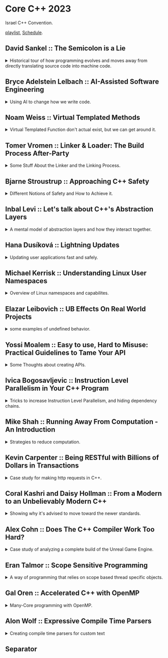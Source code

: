 <!--
// cSpell:ignore objdump Browsable Guttag nsenter setcap getpcaps fsanitize Nlohmann httplib Dennard alon Metaparse Lexy ctre idents
-->

<link rel="stylesheet" type="text/css" href="../../markdown-style.css">

# Core C++ 2023

<!-- <details> -->
<summary>
Israel C++ Convention.
</summary>

[playlist](https://www.youtube.com/playlist?list=PLn4wYlDYx4bs0p9S6aFvKaASoCLFVwt_E), [Schedule](https://corecpp.org/schedule/).

## David Sankel :: The Semicolon is a Lie

<details>

<summary>
Historical tour of how programming evolves and moves away from directly translating source code into machine code.
</summary>

[The Semicolon is a Lie](https://youtu.be/ICf_6L1kJcE)

programming history, David's history and how they intersect.

> 1. Computers are fast
> 2. Programming is an illusion

TI 99/4A computer:\
Texas instruments old "computers" came with manuals of the code to type into it and then you could run the "games".

| Metric           | TI 99/4a  | 386 sx      | Pentium       | Z600                                     |
| ---------------- | --------- | ----------- | ------------- | ---------------------------------------- |
| Ram              | 16 Kb     | 4 Mb        | 16 Mb         | 24 Gb                                    |
| Registers        | 16 bit    | 32 bit      | 32 bit        | 64 bit                                   |
| CPU              | 3 Mhz     | -           | 133Mgz        | 2.64Ghz                                  |
| Memory           | -         | 40Mb        | 500Mb         | 1Tb                                      |
| Speed Over human | 3,829,787 | 101,333,333 | 2,537,000,000 | 72,090,000,000 (without multi-threading) |

> **semicolon** - A mark (`;`) of punctuation, indicating a greater degree of separation than the comma.

**1947** - Assembly language, by _Kathleen Booth_ and her husband _Andrew Booth_, created for the A.R.C machine, in preparation that the same instructions could carry over to more modern machines as they become available. **1951** - abstraction from a machine that creates instructions to a language that creates a the instructions. later we got _Grace Hopper_ and the A-0 system (arithmetic Language version 0), which laid the foundation for the first compiler. next we meet _John Backus_ and **Fortran**, which introduced the optimizing compiler, and since then we no longer directly translate source code into machine code, we have something that changes it. _Frances E.Allen_ introduces graph theory in the sixties.\
_Dennis Richie_ and _Ken Thompson_ creating the C language to work on the Unix operating system, later on _Bjarne Stroustrup_ which borrowed from **Simula** and BCPL and created **C++**.

When Pentium 4 were released, the "NetBurst" architecture, instructions execute at the same time, using something called "shadow registers". so it's not only that the compiler modifies the source code into something else, the CPU also modifies the assembly code.

</details>

## Bryce Adelstein Lelbach :: AI-Assisted Software Engineering

<details>
<summary>
Using AI to change how we write code.
</summary>

[AI-Assisted Software Engineering](https://youtu.be/9P0PN29VrfY), [C-Why github](https://github.com/plasma-umass/cwhy).

Large Language Model (LLM), using text context (widnow of text), which can be dropped after a while. so we need to know how to interact with the model.

Neural networks are the building blocks of AI, not the end-all type. we are moving towards more advanced model, such as neural network agents, information retrieval and execution environments.

### What Can We Do With AI

Creation and Analysis. Creation is the process of answering open-questions, creating new code, there is no "right" answer. Analysis is the next stage, reviewing code, fixing errors, re-factoring. these are questions that have an answer, this is a task that is easier for AI to do.

one example is the **C-why** tool which explains why code compilation fails. it takes a diagnostics output and tries to understand it.

> - Classification - what tools are involved?
> - Source Identification - what files or resources do we need to access?

the cycle is:

1. Analyze what we have.
2. Determine what else we need.
3. Collect what we need.

these are series of tasks, so it's suitable for AI tools. data extraction can be text only, but it's better to have code entities (such as function + comments).

We would want the tool to be integrated with the automation CI-CD pipeline, and to run when it fails. it will analyze the diagnostic check, gather the data, and create a suggestion for a fix and re-run tests on the patch.

</details>

## Noam Weiss :: Virtual Templated Methods

<details>
<summary>
Virtual Templated Function don't actual exist, but we can get around it.
</summary>

[Virtual Templated Methods](https://youtu.be/Z-WzYbTm8k0)

> the use case:
>
> - I want to decouple my debugging/logging by using dependency injection.
> - but I also want to support types that I don't know in advance.
> - Templated virtual functions would have been great.

our other options would be:

1. using inheritance instead of templates.
2. Break into two functions:
   1. use template to reduce to a common type.
   2. use virtual function on the common type.
3. Combine both approaches:
   1. use template to create the derived class.
   2. use the virtual function with the base class.
4. Reflection (if we implement it ourselves).

</details>

## Tomer Vromen :: Linker & Loader: The Build Process After-Party

<details>
<summary>
Some Stuff About the Linker and the Linking Process.
</summary>

[Linker & Loader: The Build Process After-Party](https://youtu.be/xc23weUlZ0A)

Linkage errors aren't the same as compiling errors, the compiler turns the source code into a machine code (object file), the linker takes all the object files and system libraries and creates the executable.

The Linker's Responsibilities are:

- Layout Code
- Layout Data
- Resolve Symbols

The gcc `-c` flag makes it so only the first step of compilation is performed, and it outputs an object file, we can then call `objdump -d` and look at the code disassembly (`objdump -t` will show the symbols).\
This includes the mangled names and the machine code instructions (we can pass it through `| c++fill` to get de-mangled names for better readability).\
the assembly code has function calls in assembly, the instruction is call, and the op-code is zero. this is because the compiler doesn't know where the actual code is, and it needs the linker to fill it in. we could also add the `--reloc` flag to the object dump and see how the code expects the re-locations should work.\
we can run the disassembler on the executable file and see how it looks after linking. now the addresses are filled out with actual locations.\
if we want to link with a library (static archive) we pass the library with `-L` path argument, we can use the `-###` flag to tell gcc to print what it actually will run, and it will show the entire command it would use, including linking the standard libraries. the linking order is sometimes important.

C++ bring some complexity to the table, function overloading and templates create name mangling. there are also C function that we need to define as <cpp>extern</cpp>, and there are inline class method defintions, which relate to ODR. there is a special memory location for <cpp>thread_local</cpp> data. we can even use unicode identifiers (🦆).

> Common errors:
>
> - "undefined reference"
>   - missing library object file in linkage command
>   - missing <cpp>extern "C"</cpp>
>   - wrong linkage order (it's the opposite of how `# include` works)
>   - "abi::cxx11" or "\_\_cxx11" - libstdc++ dual ABI mismatch
>   - missing destructor, in virtual classes, must be defined, even if <cpp>~Class() =0;</cpp>
> - "multiple definitons" - probably a function defined in the header
> - "linker out of memory" - are you creating to many types?

### LTO - Link Time Optimization

all modern compilers support LTO, it requires a special flag in both compilation and linkage (so the object file keeps some information), and it's not always worth doing it.

### Share Libraries

instead of packaging the same common libraries, we can have one shared version of it in the memory and use it for all programs, but it can lead to "DLL hell". we can also have dynamic linking loader, or use <cpp>dlopen</cpp>. there is also the issue of **Wrapping/Hijacking**, we can tell the linker to call a wrapper object instead of calling the function directly,and then we can use the wrapper to redirect the calls.

> Caveats:
>
> - Hijacking inside a library doesn't always work
> - Hijacking non-function symbols is not officially supported
> - Hijacking class methods is complicated

we do this by passing two flags `--Wl` which instructs gcc to pass a command to the linker, and `--wrap=<mangled name>` which replaces the symbol with a symbol that is defined with the same name. (the demo didn't work so great).

</details>

## Bjarne Stroustrup :: Approaching C++ Safety

<details>
<summary>
Different Notions of Safety and How to Achieve it.
</summary>

[Approaching C++ Safety](https://youtu.be/eo-4ZSLn3jc)

### The Challenge of Safety

The NSA guide says that software should be written in memory safe languages, and it doesn't mention C++ as a memory safe language.

the C++ language is "strongly typed, weakly checked language", which is nice and well, but it doesn't scale up. but we don't want to limit what kind of applications can be written, and without adding run-time overhead.

> Type and Resource Safety
>
> - Every object is accessed according to the type with which is was defined (type safety).
> - Every object is properly constructed and destroyed (resource safety).
> - Every pointer either points to a valid object or is the <cpp>nullptr</cpp> (memory safety).
> - Every reference through a pointer is not through teh <cpp>nullptr</cpp> (often a run-time check).
> - Every access through t a subscripted pointer is in-range (often a run-time check).

The solution must serve a wide variety of user/areas, it can't break existing code, it can't defer to another language, and it can't rely on all the developers "magically" improving. the challenge is to have a type-safe c++ language and to convince developers to use C++ in a safe way.

### C++ Evolution

C++ stared with two goals - efficient use of hardware (like C), and managing complexity (based on Simula). it also meant enforcing argument type checking. a different jey idea is to "represent concepts in code". <cpp>RAII</cpp> - resource acquisition is initialization, not only memory resources, also file handles, locks, sockets, shaders.\
In the early 80's, Object oriented programming was emerging, encapsulation, abstraction, overloading. then we have templates, containers, algorithms, smart pointers and exceptions.

### C++ Core Guidelines

> - no implicit violations of he static type system.
> - provide as good support for user-defined types as for built-in types
> - say what you mean - emphasizes declarative styles and abstractions.
> - syntax matters (often in perverse ways) - in general, verbosity is to be avoided.
> - leave no room for a lower-level language (except assembler).
> - preprocessor usage should be eliminated.
> -
> - make simple tasks simple.
> - make error handling regular.

(module <cpp>std</cpp> is better than `#include`).

the core guidelines are designed to be an answer to the question "what is good modern C++?". a useful answer that many people can use, and not just language experts. this is something that can be sometimes achieved with static analyzers.

but people don't like coding rules, and those coding rules usually don't provide good advice. it should be:

> - Good
>   - Comprehensive
>   - Browsable
>   - Supported by tools
>   - Suitable for gradual adoption
> - Modern
>   - "Compatibility and legacy code be dammed! (initially)"
> - Prescriptive
>   - Not punitive
> - Teachable
>   - Rationales and examples
> - Flexible
>   - Adaptable to many communities and tasks
> - Non-proprietary
>   - But assembled with taste and responsiveness

In the guidelines, the first rules are high-level conceptual ideas to defined the mental framework, these rules can't be "checked" by machines. the rest of the rules are "lower-level" rules, which can be automated and checked statically. if we can't remove un-safe stuff from the language (such as pointers), we can still hide it behind a zero cost abstraction (a span) and enforce that those unsafe operations are never used directly.

dangling pointers - example of unsafe code that usually works, until it doesn't (when the memory was recycled for some reason).

```cpp
void (X* p)
{
   // ...
   delete p;
}

void g()
{
   X* q = new X;
   f(q); // delete is called here
   // do stuff
   q->use(); // will crash, or read random memory,
}
```

> Owners and Pointers:
>
> - Every object has one owner.
> - An object can have many pointers to it.
> - No pointer can outlive the scope of he owner it points to.
> - An owner is responsible for owners in its object.

dangling pointers, pointers to local data, invalidations when re-allocation happens.

there are problems that require run-time checking.

### C++ Profiles

how to guarantee safety? making everybody follow the best guidelines without having them magically follow all the rules.

> Different notions of safety:
>
> - Logic errors
> - Resource Leaks
> - Concurrency Issues
> - Memory Corruption
> - type Errors
> - Overflows and Unanticipated Conversions
> - Timing Errors
> - Allocation Unpredictability
> - Termination Errors

these things can't be done by the compiler alone, and not everything could be achieved from static analysis. A safety profile is a set of rules that gauntness a safety result, such as bounds safe, type safe or memory safe, we want to be sure that unsafe code is never executed.

There is a problem of mixing profiles, between libraries and between languages.

</details>

## Inbal Levi :: Let's talk about C++'s Abstraction Layers

<details>
<summary>
A mental model of abstraction layers and how they interact together.
</summary>

[Let's talk about C++'s Abstraction Layers](https://youtu.be/wODpT8HJn-E)

### What Are Abstraction Layers?

software development is all about communicating logic to the computer, to achieve that, we need some level of abstraction (rather than writing assembly and machine code).

examples of abstractions: iterating, messaging. we can have under abstraction (not using enough) and over abstraction (not having enough data).

> The essences of Abstraction is **preserving information that is relevant** in a given context, and **forgetting information** that is irrelevant **in that context**.\
> ~ John V.Guttag

Types and pointer arithmetic also implement abstractions, advancing a pointer "moves" the pointer to a different location based on the types.

### Abstraction Layers Model For C++

analyzing keywords, concepts and elements in the language and identify layers and borders between them, and find which are dangerous.

```cpp
int main()
{
   int i = 0;
   std::cout << & i; // 0x7ffc8584005c
   *(*int)0x7ffc8584005c = 1; // undefined behavior
   return i;
}
```

in this example, we have three topic:

- the invalidity of the address.
- the duality of int and memory address
- the UB created by using the address.

we can say that have problem with the memory layout, the type system and memory contorl. lets add to it the "program and source code" topic, and we eventually have an hierarchy of concepts and how the relate to one another. with this classification in tact, we can say which statement relates to which layer.

```cpp
#include <sstream>

int main()
{
   auto iss = std::istringstream("0 1 2");
   auto j = 0;
   while (iss >> j){
      std::cout << "j: " << j << '\n';
   }
}
```

this print zero, one, two, as we expect. but let's add ranges.

```cpp
#include <sstream>
#include <ranges>

int main()
{
   auto iss = std::istringstream("0 1 2");
   for (auto i : rn::istream_view<int>(iss) || rv::take(1)) {
      std:::cout << "j inside loop: " << i << '\n';
   }

   auto j = 0;
   iss >> j;
   std:::cout << "j after loop: " << j << '\n';
}
```

In this example we see zero and then 2. this is contrary to our expectations (zero and one). the problem is that ranges take ownership.

### Existing Solutions

we need to be wary of the boundaries and be careful at spots where the interact with.

1. solution 1 - write better code, use better guidelines, enforce with tooling.
2. solution 2 - use a "different language" for new features - always write at the modern langrage style.

### Future Solutions - How Can We Do Better?

apply the layers model to our tools and give better error messages. classifying tokens according to layers, and warning when we combine layers that don't fit together. in the problematic example, we can warn that we move from the I.O abstraction layer to the rangers layer, and then we try moving back.

coroutines example:

```cpp
Task doWork(); // Coroutine

struct Task {
   struct promise_type {
      HandleWrap get_return_object() {return HandleWrap(this);}
      std::suspend_always initial_suspend()
      {
         //..
      }
      struct HandleWrap {
         void resume() {
            std::cout << "work\n";
            mHandle->resume();
         }
      };
   };
};

int main()
{
   auto work_handle = doWork();
   work_handle.resume();
}
```

this is similar to <cpp>std::execution</cpp>> that is planned for c++26.

```cpp
scheduler auto sch = thread_pool.scheduler();
sender auto begin = schedule(sch);
sender auto doWork = then(schedule(sch),[](){
   std::cout << "Work\n";
});

int main()
{
   this_thread::sync_wait(dorWork);
}
```

Because the implementers knew how similar the two ideas are, they designed the scheduler so it will fit with coroutines. but they still run into issues and limitations. other proposal should also follow and consider how their features interact with existing and other future features. tools can help us identify those interaction points.

</details>

## Hana Dusíková :: Lightning Updates

<details>
<summary>
Updating user applications fast and safely.
</summary>

[Lightning Updates](https://youtu.be/8zyTovAXXkQ?si=munNqdzIVNkmiQIT)

the basic requirement is:

> "I need to update an object on 100's of millions of clients, quickly and whenever I want"

the thing we want to update can be:

- an executable
- resources (database, model, textures)
- the state of the application or part of it

the state should be

- immutable
- consistent and secure
- representable with a data structure

the update mechanism can be replacement of everything, additional overlays, or differential.

$$
state_{n+1} = state_{n} + difference_{(n,n+1)}
$$

We can represent this a as a matrix or as a graph. but not all clients update everything in the same order, we don't want to have to go through all of the small updates each time, we would rather have points of major updates. we can do a search to find how to go from one point (version) to another. we represent the link between states as either a filename with a version or name of the release, or we identify each release as with the hash of the contents themselves. this hash value can act as a pointer, a unique value for the content, which makes the data immutable and easy to cache (can be stored on an edge location). each update includes snapshots of deltas of previous updates. this makes the search easier.

### Model of the Graph with Vocabulary Types

we want to mark the objects we use, the "nouns". a hash is just a bunch of bytes.

```cpp
template <size_t N> using hash = std::array<std::byte, N>;
template <size_t N> using hash_view = std::span<const std::byte, N>; // non-owning
```

or we can a have a strong type

```cpp
template <size_t N> struct hash {
   std::array<std::byte, N> value{};

   // constructors
   hash() = default;
   hash(const hash &) = default;
   hash(hash &&) = default;
   explicit hash(std::array<std::byte, N> in) noexcept: value{in} {}

   // comparisons
   friend auto operator <=>(hsh, hash) = default;
   friend book operator ==(hsh, hash) = default;

   // iterable
   auto begin() const noexcept {
      return value.begin();
   }

   auto end() const noexcept {
      return value.end();
   }

   auto begin() noexcept {
      return value.begin();
   }

   auto end() noexcept {
      return value.end();
   }
};

// same with hash_view
```

The above can be simplified by using inheritance, and we add the tagged hash over it, with sha256 options as well. we need a metadata type, it contains the hash of the subject, timestamps, links to previous state and snapshots, we also have some other objects like metadata, delta links, snapshots, etc..\
We need a way to serialize and deserialize the objects.

after we created the objects, we need a way to use them, these are the "verbs" we use, such as `unwrap_and_validate` which act on raw bye data and check if the object is what we expect it to be. there are unique methods to validating each of the inner types (tags, identifier, snapshots, metadata).

### State

we represent the state as a struct with metadata and a shared pointer to the subject. we can find the path between two links (for update) by using the `select_next` method to find it.

$$
\begin{align*}
state_m = state_n + path_{(n,m)} \\\
state_m = state_n + delta_{(n,n+1)} + ... + delta_{(m-1, m)} + metadata_m
\end{align*}
$$

this gives us a user api for updating any kind of object.

</details>

## Michael Kerrisk :: Understanding Linux User Namespaces

<details>
<summary>
Overview of Linux namespaces and capabilites.
</summary>

[Understanding Linux User Namespaces](https://youtu.be/XgThPoL9mPE?si=hDZEVQLJFEafIw63)

user namespace are important for building unprivileged containers in linux.

Namespace "wrap" around some global system resource to provide isolation, there are currently eight types of linux namespaces (the most resent one is from 2020).

> - UTS: isolate system identifiers (e.g., `hostname`, `domainname`)
> - Mount: isolate mount point list
> - IPC: isolate interprocess communication resources
> - PID: isolate PID number space
> - Network: isolate network resources such as firewall and routing rules, socket port numbers (`/proc/net`, `/sys/class/net`)
> - (and others: cgroup, time, user)

each namespace type can have multiple instance, but at system boot, there is one of each, this is the **inital namespace**. a process resides in one namespace instance (of each of the types).

for example, the UTS (comes from the ancient "unix time sharing") namespace isolates the two system identifiers returned by `uname(2)`: the node name the NIS domain name. all processes inside the same UTS namespace see the same hostname and domain name, but cannot effect and see what going on in other namespaces.

each process has symlink files (symbolic link) in `/proc/PID/ns` that link it to the correspondng namespace, the value of the links has the form of `<namespace type>:[magic inode number]`. the number is from an internally mounted namespace filesystem.

```sh
readlink /proc/$$/ns/uts
#uts:[4026531838]
```

if two processes have the same inode number for symlink, they are in the same namespace of that type.

- `unshare(1)` - create new namespaces and execute a command in them. default command in `sh`
- `nsenter(1)` - enter an existing namespace and execute a command in them.

### Demonstration of creating a UTS namespace

running in two shells at the same time, starting at the default namespace. in one shell we will create a new uts namespace, and then we'll enter it from the second shell.

```sh
hostname
readlink /proc/$$/ns/uts
# shell 1 only
sudo unshare -u bash
hostname # inherits the namespace from above
hostname changedName
echo $$ # get pid number
# continue in both shells
hostname
readlink /proc/$$/ns/uts
# shell 2
sudo nsenter -t <pid number from shell-1> -u
hostname
readlink /proc/$$/ns/uts # verify we are at the same namespace as shell 1
#
```

### Namespace Capabilites

Traditional linux has normal users and roo user. with the root user being able to skip many checks. normally, if we wish to have program run with root privileges, we need to make it capable of assuming the root role. so when it runs, it takes the UID of the file owner.

```sh
sudo -i
chown root prog
chmod u+s prog
```

this is powerful, but dangerous. if the program gets comprised, it can do anything the root user can. we don't have a way to limit the blast radius of the power. if we want the program to be able to change system time, then we must give it complete root user powers.

the concept of **Capabilites** is meant to remedy this by breaking the power of the super user into small pieces. at linux 6.4 there are 41 capabilites (see `capabilites(7)`). instead of setting programs to assume root user, we can have the attached with capabilites (using `setcap(8)`) to only do what it has to do. this is following the principle of least privilege.

### User Namespaces

we can have per-namespace mapping of user and group ids. for example, a process can have a non-zero UID (normal user) outside a certain namespace, and a UID 0 (super user) inside it.

user namespace are inside hierarchical relationship, each one has a parent (which created it), those relationship effect how the capabilites are moved. when a namespace is created, the first process in it has the super user privileges, but only for the namespace, this is done by having UID and GID mappings (writing to two files: `/proc/PID/uid_map` and `/proc/PID/gid_map`). such as mapping the zero uid inside the namespace to uid 1000 outside it.

shell 1:

```sh
id
unshare -U -r bash
id
cat /proc/$$/uid_map
cat /proc/$$/gid_map
grep -E 'Cap' /proc/$$/status # see capabilites
getpcaps $$ # same as above
hostname newName #fails, we don't have root for uts namespace
```

shell 2:

```sh
ps -o 'uid, gid,pid' 5356
```

the first process in the namespace has full privileges, but only for objects owned by that namespace. (something about non-user namespaces). if we want to discover the namespace relationships, we can check the `ioctl_ns(2)` manual page.

### Use Case and Applications

permit the application to do things without root privileges, such as docker containers and LXC or chrome-style sand-boxing.

</details>

## Elazar Leibovich :: UB Effects On Real World Projects

<details>
<summary>
some examples of undefined behavior.
</summary>

[UB Effects On Real World Projects](https://youtu.be/SEhNmLqrVxc?si=GkYupHTbu0SYGZFX)

real undefined behavior and examples of it.

undefined behavior is code that violates the language contract. but another way to put it is by saying that it is a problem of culture and values.

> "The language shall be designed to avoid error prone features and _maximize automatic detection_ of programming errors"\
> ~ the ADA language programming guide

but C++ isn't like that, the focus of C++ is on performance.

the first example is with excessive shifts, if we shift more than 32 bits, we have undefined behavior. the compiler knows it's undefined behavior, so it can optimize away the check against zero.

```cpp
groups_per_flex = 1 << sbi->s_log_groups_per_flex;
if (groups_per_flex == 0)
   return 1;
flex_group_count = v / groups_per_flex;
```

another example, the compiler is allowed to pointers passed to <cpp>strncpy</cpp> are not null, so it can omit any checks for null on them, and if any variable has been set to that pointer, all null checks on it are omitted as well. Many times undefined behavior is discovered when compilers are updated, since new compilers are better at optimizing, and can expose them.

in this example, we copy wide characters, but in windows it sometimes failed to copy all the bytes. it turns out that there different alignments for wide characters in linux and windows.

```cpp
void foo(char *src)
{
   wchar_t dst[100]={};
   wcsncpy(std, sec, 5);
   dst[5] = '\0';
}
```

undefined behavior of boolean evaluating to both true and false. the uninitialized value was first tested for non-zero, but the second test was optimized to just taking the first bit, and the results were different.

```cpp
bool b;
if (b) puts("B");
//...
if (!b) puts("!B");
```

an example with a macro, using the <cpp>this</cpp> pointer in the initialization list is undefined behavior.

```cpp
#define IDX_INIT(req) this->init((req, (Compile*) this__out))

Node::Node(uint req): _idx(IDX_INIT(req))
{}
```

Strict Aliasing is a common example of undefined behavior bugs (accessing an object through a pointer of a different type). it leads to a lot of compiler re-ordering.

```cpp
uint32_t a;
uint16_t *a_half = std::reinterpret_cast<uint16_t*>(&a);
std::cout << *a_half;
```

invalid pointers cannot be accessed or compared. and <cpp>realloc</cpp> can free the memory from the source pointer.

```cpp
int p* = malloc(sizeof(int));
int q* = realloc(p, sizeof(int));

if (p == q)
   printf("%d %d\n", *p, *q);
```

accessing a union in-active member is undefined behavior, adding pointers past the containers limit is undefined behavior.

we can't always use <cpp>-fsanitize=undefined</cpp>, but we should try it. we can add compiler flags to avoid some optimizations, and we should try with more than one compiler and interpreter to make sure we don't break because of it.

</details>

## Yossi Moalem :: Easy to use, Hard to Misuse: Practical Guidelines to Tame Your API

<details>
<summary>
Some Thoughts about creating APIs.
</summary>

[Easy to use, Hard to Misuse: Practical Guidelines to Tame Your API](https://youtu.be/wP9C36DM8K4?si=ookNiBxbZhEXKO9E).

APIs that have assumptions and preconditions that aren't properly conveyed, an example is misleading or unclear argument types, like days and months for dates, or when creating points by either coordinates or polar calculations. strong types are one solution, but they force boiler plate.

levels of ease for incorrect use:

- incorrect code will not compile
- incorrect code will crash
- Need to look at te prototype to get it right
- Need to read comments, documentations and examples to get it right
- requiring a non-trivial workaround

The more flexibility and power the users have, the more likely they are to use it wrong. the common use should be safe and easy. uncommon (and potentially unsafe) use can (and should be) harder.

Examples of constructors that can fail, and how to possible handle them. like c++23 <cpp>std::expected</cpp>.
Unclear names, should names indicate domain or software and program state in the stack? avoid having misleading names.

</details>

## Ivica Bogosavljevic :: Instruction Level Parallelism in Your C++ Program

<details>
<summary>
Tricks to increase Instruction Level Parallelism, and hiding dependency chains.
</summary>

[Instruction Level Parallelism in Your C++ Program](https://youtu.be/jfE8FqQIYko?si=mNy50AQyzwkMzffu)

ILP - Instruction Level Parallelism.

> - Modern CPU can:
>   - Execute more than one instruction in a single cycle
>   - Execute instructions our of order
>   - But there is a limit to how much work a CPU can do regardless of all tht tricks hardware uses to speed up computation.
> - Instruction Level Parallelism
>   - How much code can profit from the available HW resources

the main limiting factor on instruction parallelism is dependencies, an instruction can't be executed until the input data variables are ready. so even if we had a magical endless chip, it would still have to wait.

quiz: endless machine, can do infinite parallelism, exception, memory load and store operation take 3 cycles, other operation take one cycle.

loop1: equivelent of <cpp>std::transform</cpp> on an array or a vector.

```cpp
for (int i = 0; i < n; i++) {
   c[i] = a[i] + b[i];
}

// "semi-assembly" code equivelent
for (int i = 0; i < n; i++) {
   register a_v = load(a + i);
   register b_v = load(b + i);
   register c_v = a_v + b_v;
   store(c + i, c_v);
}
```

~~the `a+i` is one cycle, loading is 3 cycles. we can do `b+i` at the same time (we can probably calculate `c+i` as well). but we have to wait for both to finish before we can run `a_v+b_v`, and only then can we store the value. so the total is $1+3+1+3=8$ cycles. regardless of the size of the vector.~~

(actually, we don't have dependencies for `a+i` as an instruction, so it's seven cycles.)

loop2 example: equivelent of <cpp>std::reduce</cpp> on a vector. with a bit of unrolling.

```cpp
auto sum = 0;
for (int i = 0; i < n; i++) {
   sum += a[i];
}

// "semi-assembly" code equivelent
register sum_v = 0;
for (int i = 0; i < n; i+=2) {
   register a_v_1 = load(a + i);
   sum_v += a_v_1;
   register a_v_2 = load(a + i +1);
   sum_v += a_v_2;
}
```

we can load all data at the same time, but we have dependencies for the summing operations. so the total operations are $3 + n*1$ (without adding any tricks).

loop3 example: summing elements of linked list, equivelent of <cpp>std::reduce</cpp> on a linked list

```cpp
sum = 0;
while (current != null) {
   sum += curent->val;
   current = current->next;
}

// "semi-assembly" code equivelent
register sum_v = 0;
while (current != 0) {
   register current_val_1 = load(current + offsetof(val));
   sum_v += current_val_1;
   current = load(current + offsetof(next));
   if (current == 0) break;
   register current_val_2 = load(current + offsetof(val));
   sum_v += current_val_2;
   current = load(current + offsetof(next));
}
```

we can't do all loads at the same time, so we have dependencies on both the summations and the loads.

so we see that instruction dependencies force a speed limit even on the most powerful hardware imaginable. even the cpu can skip instructions and run them out of order, it still needs to wait for the input to be ready. so the instruction level parallelism is not a property of the machine, it arises from the source code. in the three examples:

> - Loop 1: no loop carried dependencies, all decencies are within a single iteration of the loop - high ILP.
> - Loop 2: no loop carried dependencies in data loads - medium ILP.
> - Loop 3: loop carried dependencies in data loads - low ILP.

the same constraints also apply for vectorization, multi threading, and other forms of parallelism.\
Each instruction in the cpu has two numbers that we need to consider:

> - **Latency**: Number of cycles that pass between the time the instruction is issued and it is finished.
> - **Throughput**: How many cycles does the CPU need to wait to issue the same instruction again.
> - Latency is always smaller than throughput.
> - Latency Limits software with low ILP, throughput limit software with high (ILP).

### Increasing ILP

code that usually has medium and low ILP:

> - reductions such as summing over arrays or vectors
> - "pointer chasing code" (linked lists, trees, hash maps with separate chaining)
> - long sequences of auto generated code
> - loops with large bodies (even without loop carried dependencies)

techniques:

> - Interleaving dependency chains - instead of processing only one dependency chain at a the time, we process two or more of them simultaneously
> - Shorting dependency chains - we decrease the length of the dependency chain
> - Decreasing the number of times we need to iterate a dependency chain
> - Break dependency chains - we completely remove the the dependency chain

interleaving example: two dependency chains at the same time.

```cpp
double cosine(double x)
{
   constexpr double tp = 1.0 / (2.0 * M_PI);
   x = x * tp;
   x = x - (double(0.25) + std::floor(x + double(0.25)));
   x = x * (double(16.0) * (std::abs(x) - double(0.5)));
   x = x * (double(0.225) * x * (std::abs(x) * double(1.0)));
   return x;
}

// interleaving

std::pair<double, double> cosine(std::pair<double, double> x)
{
   constexpr double tp = 1.0 / (2.0 * M_PI);
   double x1 = x.first * tp;
   double x2 = x.second * tp;
   x1 = x1 - (double(0.25) + std::floor(x1 + double(0.25)));
   x2 = x2 - (double(0.25) + std::floor(x2 + double(0.25)));
   x1 = x1 * (double(16.0) * (std::abs(x1) - double(0.5)));
   x2 = x2 * (double(16.0) * (std::abs(x2) - double(0.5)));
   x1 = x1 * (double(0.225) * x1 * (std::abs(x1) * double(1.0)));
   x2 = x2 * (double(0.225) * x2 * (std::abs(x2) * double(1.0)));
   return {x1,x2};
}
```

recursive calls to `cosine` create a loop carried dependency (each loop created the input of the next iteration). so this is an opportunity for us to employ interleaving, also an example of parallel lookups in a single tree (independet searches). this is the simplest thing to do, but it only works when the dependency chain is long enough, and it increases register pressure (less efficient assembly). the other options it keep the dependency chain, but make it shorter.

shortening dependency chains

```cpp
auto sum = 0;
for (int i = 0; i < n; i++) {
   sum += a[i];
}

// shorter chain + interleaving

auto sum_0 = 0;
auto sum_1 = 0;
auto sum_2 = 0;
auto sum_3 = 0;
for (int i = 0; i < n; i+=4) {
   sum_0 += a[i];
   sum_1 += a[i + 1];
   sum_2 += a[i + 2];
   sum_3 += a[i + 3];
}

auto sum = sum_0 + sum_1 + sum_2 + sum_3;
```

this is something that compilers can do automatically with integers on `-O3` flag, for floating point numbers, `-associative-math` or `-ffast-math` flags are needed (because of precision differences). when doing assembly intrinsics or vectorization this should be done manually.

vectorization shortening example

```cpp
int count(int x) {
   int cnt = 0;
   for (int i = 0; i < N; i++) {
      cnt += (a[i] == x);
   }
   return cnt;
}
```

for Linked Lists and Trees, we can still try and shorten the dependency chain. since lists are bad for memory locality, there are some alternatives, such as `Colony` that combine vectors with lists. we can decrease the number of passes over the chain. a simple example is inverting data accesses. if we have a vector and list, it's easier to iterate many times over the vector than over the list, so rather than search the list for each element of the vector, we search the vector for each element of the list.

the best case is breaking the dependency entirely, but this is harder to do and requires redesign. one option it to store the data from a list inside a temporary array (for repeated searches), or using n-array trees instead of pointer trees.

### Compilers, In-Order Processors and ILP

Smaller low-level processor in embedded world don't support instructions skipping. they are much more sensitive to even shorter dependency chains. when using compiler intrinsics, we can do loop unrolling and interleaving, and the more complicated technique of "loop pipelining". compiler explorer has an analytical tool `llvm-mca` to check for dependency pressure.

</details>

## Mike Shah :: Running Away From Computation - An Introduction

<details>
<summary>
Strategies to reduce computation.
</summary>

[Running Away From Computation - An Introduction](https://youtu.be/wbnzNWmZ-kU?si=aUoYAZs7YaCan_kR)

we have a lot of trade-offs:

- memory and CPU
- abstraction and performance
- readability
- **time and space**

we can usually trade space to get faster performance, or the other way around. such as the big O notation.

an example of linked list implementations, one that iterates over all the nodes, and one that stores the tail node and has a quicker `append` operation.

we have another trade off in C++, between compile-time and runtime. (also the link time). maybe there are runtime optimizations we can also apply to compile-time?

examples of runtime optimizations:

- using better algorithms - like the linked list with quicker `append` to reduce redundant computations
- do less computations - using short circuiting to avoid expensive operations

we can divide them into micro-optimizations - hand tunning the code, removing dead code, extracting common code, using quicker instructions, etc`. there are also Macro optimizations - re thinking our design and the data structures.

the difference between <cpp>std::map</cpp> and <cpp>std::unordered_map</cpp>: tree based and sorted vs map based and unsorted. we can use the better data structure for our use-case if we know the differences. another option is to delay the computation until we're sure we need it, in C++ we use <cpp>std::promise</cpp> and <cpp>std::future</cpp> and the higher level of <cpp>std::launch::deferred</cpp> execution policy. when (and if) we need the value, we can call the `.get()` method and then block to wait for the computation to be completed. a similar concept is "copy on write" (sometimes called lazy-initialization), which doesn't make actual copies until something is changed.

### Compile-Time Optimizations

There are things we can control at compile time, if we allow the compiler to optimize, it can remove dead code itself, and extract common sub expressions itself.

```cpp
int global;

void passByPointer(const int* p){
   global += *p;
}

void passByReference(const int& p){
   global += p;
}
```

The instructions are the same, but reference must point to a value, while a pointer can be null. so even if the assembly is the same, we usually prefer references, and we don't want to manually check for null pointers. this is part of the core guidelines: **Use References**.

we want to discover bugs and errors as early as possible, like at compile time. we can use <cpp>static_assert</cpp> to check things at compile time, there is no cost at runtime (unlike runtime <cpp>assert</cpp>).\
Moving forward from that, we can have compile time expressions <cpp>constexpr</cpp>, which must be evaluated at compile time. the classic example is factorial function, we can run it at compile time (if we know what value we want) and then we don't need to calculate it at runtime. if we have data that we want to use, we can embed it into the executable directly.

the last example is template meta-programming. we can reduce runtime complexity by paying more at compile time and binary size.

</details>

## Kevin Carpenter :: Being RESTful with Billions of Dollars in Transactions

<details>
<summary>
Case study for making http requests in C++.
</summary>

[Being RESTful with Billions of Dollars in Transactions](https://youtu.be/KIpUrDUa-vw?si=LEOJcVukxofuva0T), [restful-with-billions github](https://github.com/kevinbcarpenter/restful-with-billions).

using header only libraries for http requests and RESTful APIs.

> What is Rest?
>
> - Dissertation of _Roy Fielding_
> - Representational State Transfer
> - High level rules only - lower level implementation is not specified
> - Constrains:
>   - Client Server Architecture
>   - Uniform Interface - consistent, well-defined, endpoints.
>   - Stateless - each operation should conclude and be done (avoiding session management), state management should be done by the client, not the server.
>   - Cacheable - can be done by an intermediate layer.
>   - Layers System - system should be layered (end points, backend server, database).
>   - Code On Demand (optional) - could return binary data (maybe to update a terminal)

in the Electronic payments world, the clients can be smartphones and browsers for online shopping, but there are also traditional client such s registers and terminals.

| HTTP Verb | Crud Operation | URI                   | Payload | Result          |
| --------- | -------------- | --------------------- | ------- | --------------- |
| GET       | Read           | /batch/{batchId}      | empty   | returns Json    |
| POST      | Create         | /sale                 | Json    | Create record   |
| PUT       | Update         | /void/{transactionId} | Json    | Updates record  |
| DELETE    | Delete         | /sale/{transactionId} | Empty   | 405 not allowed |

> - upgrading existing XML and legacy systems, adding modern JSON/REST API
> - Previously using 0MQ - did we change? why?
> - Header only please! why it matters in our environment
> - Performance Considerations
> - <cpp>Nlohmann::json</cpp> - pros and cons
> - <cpp>Cpp-httplib</cpp> - pros and cons

Using Json over XML - json is humanly readable, and saves a bit in size (around 20%), but in large volumes, the difference adds up and is better for older terminals with limited bandwidth options. there are no comments in json, not error handling, no date type, and it's not as robust as XML.

Headers only libraries are used because they are easier to follow and have minimal decencies, and if the library stops getting updates, then the team must be able to keep marinating it locally (at least for a while) and make small customizations.

### C++ REST

- basic HTTP server
- REST Practices!
- creating HTTP client
- Lessons Learned

detaching a thread to run the server, passing a configuration file (json), listening on a host and port, and setting up routing (also pre-routing for security,post-routing and error handling). authentication and authorization. json serialization, test example. (live demo).

choosing between singleton and injection. using concrete types to bridge between json files and writing typed code.

</details>

## Coral Kashri and Daisy Hollman :: From a Modern to an Unbelievably Modern C++

<details>
<summary>
Showing why it's advised to move toward the newer standards.
</summary>

[From a Modern to an Unbelievably Modern C++](https://youtu.be/3ZWYrlmA5g4?si=YE-z1dd8ZucNPt8Z)

reasons to move from a "modern" standard (11/14/17) to a "more modern" one (17/20/23). many new features, less bugs, better optimizations, shorter development time. this talk will show code comparison, and give a roadmap for migrating and moving forward to a newer version, and also introduce some nice c++23 features.

### Code Comparisons

showing how the new standard makes writing code easier and safer.

#### Example 1: Extracting Values from Pair/Tuple.

```cpp
std::map<std::string, std::string> my_map;
// C++11/14
for (std::pair<const std::string, std::string>& key_val : my_map) {
   auto& key = key_val.second;
   auto& val = key_val.first; // oops! this is a bug
   // some magic with key & val
}
// C++17
for (auto& [key, val]: my_map) {
   // some magic with key & val
}
```

C++17 added the structured binding concept, which we can use for any <cloud>std::tuple</cloud> return type.

```cpp
std::tuple<int, double, std::string> func() { return {42, 4.2, "*"}; }
auto [i, d, s] = func();
```

#### Example 2: if statements

```cpp
// C++11/14
template <typename ContT>
void my_func(ContT &container, const typename ContT::value_type &value) {
   auto it = std::find(container.cbegin(), container.cend(), value);
   if (it != container.cend()) {
      std::cout << "The value " << value << " exists in container\n";
      // func_when_value_exist(container, value);
   } else {
      std::cout << "The value " << value << " doesn't exists in container\n";
      // func_when_value_does_not_exist(container, value);
   }
   // `it` continues to exists in the scope
   container.emplace_back(value + 1);
   // now te iterator might be invalidated, depending on the container type
}

// C++17
template <typename ContT>
void my_func(ContT &container, const typename ContT::value_type &value) {
   if (auto it = std::find(container.cbegin(), container.cend(), value); it != container.cend())
   {
      std::cout << "The value " << value << " exists in container\n";
      // `it` exists here
   } else {
      std::cout << "The value " << value << " doesn't exists in container\n";
      // `it` exists here
   }
   // `it` doesn't exist anymore
}
```

in C++11/14, the iterator still exists, so if the container is changed, it might be invalidated. we could use an inner scope to make sure the iterator is no longer accessible, but in C++17 we got initializers inside `if` and `switch` statement.

#### Example 3: If Statement on Compile Time Information

```cpp
struct Number {virtual void inc() = 0;};

// C++11/14
// bad code!
template<typename T>
void func(T &t) {
   // Runtime if-else condition on compile time information
   // both branches should be able to perform the same commands
   // which means the following code wo't compile for arithmetic types
   if (std::is_arithmetic<T>::value) {
      ++t;
   }
   else if (std::is_base_of<Number, T>::value) {
      t.inc();
   }
   std::cout << "I am here\n";
}

// working code, SFINAE
template<typename T, std:: enable_if_t<std::is_arithmetic<T>::value>>
void func(T &t) {
   ++t;
   std::cout << "I am here\n";
}

template<typename T, std:: enable_if_t<std::is_base_of<Number,T>::value>>
void func(T &t) {
   t.inc();
   std::cout << "I am here\n";
}

// C++17
// this simply works now, like wanted before.
template<typename T>
void func(T &t) {
   if constexpr (std::is_arithmetic<T>::value) {
      ++t;
   }
   else if constexpr (std::is_base_of<Number, T>::value) {
      t.inc();
   }
   std::cout << "I am here\n";
}
```

compile time <cpp>if constexpr</cpp> allow us to make decisions on compile-time information and write simpler code without abusing SFINAE for some cases.

#### Example 4: Unions

using a <cpp>union</cpp> can be undefined behavior if used inside a type with a constructor or destructor.

```cpp
struct MyStructure {
   int a;
   double b;
};

// C++11/14
union myUnion {
   int a;
   double b;
   MyStructure ms;
};

class MyUnionHolder {
   enum Types {
      a, b, ms, none
   };
   Types current_type;
   MyUnion m;

   public:
   void set_a(int val) { m.a=val; current_type = Types::a; }
   void get_a(int val) {
      if (current_type == Types::a) {
         return m.a;
      } else {
         // what to do here? throw? do nothing? crash?
      }
   }
   // more getters and setters
};

// C++17
std::Variant<int, double, MyStructure> my_variant;
my_variant = 5;
int res = std::get<int>(my_variant);
try {
   double d = std::get<double>(my_variant); // throws
} catch (std::bad_variant_access const &ex) {
   std::cout << ex.what() << : " my_variant contained int, nou double \n"; // ex.what() -> "Unexpected index"
}
```

C++17 added <cpp>std::variant</cpp> as an alternative to `union`, with clear defintions and the ability to use <cpp>std::visit</cpp>.

```cpp
template<class... Ts> struct overloaded: Ts... { using Ts::operator()...; };
// explicit deduction guide (until C++20):
template<class... Ts> overloaded(Ts...) -> overloaded<Ts...>;

std::Variant<int, double, MyStructure> my_variant;
std::visit(overloaded {
   [] (auto& val) { std::cout << val << '\n'; },
   [] (MyStructure ms) { std::cout << ms.a << " " << ms.b << '\n'; }
}, my_variant)
```

#### Example 5: There is a Return Value

Forcing the user to user the return value with the <cpp>[[nodiscard]]</cpp> attribute.

```cpp
enum Status {
   SUCCESS,
   FAILURE,
   FORCE_EXIT_OR_SOMETHING_TERRIBLE_WOULD_HAPPEN
};

// C++11/14
class MyClass {
   public:
   Status do_something() { Status s; /*...*/; return s; }
};

void my_func(MyClass& mc)
{
   mc.do_something(); // no waring
   // more code
}

// C++17
class MyClass {
   public:
   [[nodiscard]] Status do_something() { Status s; /*...*/; return s; }
};

void my_func(MyClass& mc)
{
   mc.do_something(); // warning, and if -Werror is used then an error
   // more code
}
```

#### Example 6: Sub String

```cpp
// C++11/14
std::string remove_prefix(const std::string& str, const std::string& prefix) {
   return str.substr(str.find(prefix) + prefix.size()); // creates a copy
}

// C++17
std::string_view remove_prefix(std::string_view str, std::string_view prefix) {
   return str.substr(str.find(prefix) + prefix.size()); // a non owning span
}

```

<cpp>std::string_view</cpp> is a non-owning span object that doesn't create a new copy of the original string. we don't need to pass a `const` objects anymore.

#### Example 7: Variadic Templates

```cpp
// C++11/14
// this will look weird if someone passes a string instead
template <typename T>
auto sum14(T value)
{
   return value;
}

template <typename T, typename... Args>
auto sum14(T value, Args... args)
{
   return value + sum14(args...);
}

// other code which is too long to copy to limit this to only integrals
```

unpacking variadic templates in C++11/14 required a templated function with one argument, and a function with variadic arguments. then at compile time there would be multiple functions created which would call one another at runtime. this is massive code bloat. we would need to more code to do conjunction on integral variables. C++17 have fold expressions which are easier to write and don't create as many functions.

```cpp
// C++17
template <typename T>
auto sum17(Args... args)
{
   return (args + ...); // fold expression
}

// only for arithmetics
template <typename T, typename = std::enable_if_t<std::conjunction_v<std::is_arithmetic_v<Args>...>>>
auto sum17(Args... args)
{
   return (args + ...); // fold expression
}

// even easier!
template <typename T, typename = std::enable_if_t<(std::is_arithmetic_v<Args> &&...)>>
auto sum17(Args... args)
{
   return (args + ...); // fold expression
}
```

#### C++20 examples

<cpp>std::span</cpp>

```cpp
std::vector<int> vec = {1,2,3,4,5,6,7,8,9};
// C++11/14/17
std::vector<int> sub_vec(vec.begin() + 2, vec.end() - 2); // copy
auto start = vec.begin() +2 ; // not copying, but here are two more object to keep track of!
auto end = vec.end() - 2;
// C++20
std::span<int> sub_vec(vec.begin() + 2, vec.end() - 2); // no copy, only pointers
```

in C++20, we got <cpp>std::span</cpp> - which do owning spans, and we can also send the span to a function without defining the type. which means we can use <cpp>std::array</cpp> without specifying the size (no creating a new function instance for each size)

```cpp
void func(std::span<int> cont) {/*...*/}
```

<cpp>std::ssize</cpp>

```cpp
// C++11/14/17
for (auto i = vec.size() - 1; i >= 0; --i) { // oops, underflow
   std::cout << vec[i] << ', ';
}

for (auto i = vec.size(); i > 0; --i) { // no underflow
   std::cout << vec[i - 1] << ', '; // good luck remembering why this was used
}

// C++20
for (auto i = std::ssize(vec) - 1; i >= 0; --i) { // oops, underflow
   std::cout << vec[i] << ', ';
}
```

we can get the size of containers with <cpp>std::ssize</cpp> and it will be a signed value, so we won't get underflow when it's zero.

concatenating strings:

```cpp
// C++11/14/17
std::ofstream file("FileID_" + file_id + "." file_version + "." + system_version + "." file_ext);

// using the format library
std::ofstream file(fmt::format("FileID_{}.{}.{}", file_id , file_version, + system_version, file_ext));

// C++20
std::ofstream file(std::format("FileID_{}.{}.{}", file_id , file_version, + system_version, file_ext));
```

C++20 adopted the formatting library and made it into part of the standard.

nodiscard with description:

```cpp

// C++20
enum Status {
   SUCCESS,
   FAILURE,
   FORCE_EXIT_OR_SOMETHING_TERRIBLE_WOULD_HAPPEN
};

class MyClass {
   public:
   [[nodiscard("Possible status might indicate to shutdown the program/pc/office")]]
   Status do_something() { Status s; /*...*/; return s; }
};

void my_func(MyClass& mc)
{
   auto s = mc.do_something();
   if (s == Status::FORCE_EXIT_OR_SOMETHING_TERRIBLE_WOULD_HAPPEN) {
      exit(1);
   }
   // more code
}
```

explain in the warning/error why the return must be used.

<cpp>concepts</cpp> and `<cpp>requires</cpp>`

```cpp
template <typename T>
concept Arithmetic = std::is_arithmetic_v<T>;

template <Arithmetic... Args>
auto sum20(Arithmetic&& ... args)
{
   return (args + ...);
}
```

making the constraints visible and clear. we can replace virtual interfaces with concepts, which makes the inheritance chains shorter, and don't require declaring the interfaces from the start.

### Moving Forward

migrating to a newer version. we want to maintain backward compatiblity. the standard doesn't remove capabilities easily, the list is short and anything that was removed is already a problem if somebody uses it.

- trigraphs - did you even hear about this?
- <cpp>std::random_shuffle</cpp> - was buggy
- <cpp>std::auto_ptr</cpp> - didn't work
- comma operator within subscript operator
- iterator class - deprecated, not removed.

they don't remove stuff that will break code, unless the code was already broken.

using new compilers allows to have new optimizations, which means faster code. so unless there are reasons to use an older compiler (like a custom made one, or with a dedicated hardware), then we should move forward.

```cpp
// C++17
std::vector<int> vec = {1,2,3,4};
std::cout << vec[1]; // prints 2
std::cout << vec[1, 2]; // this prints 3\
// C++20
std::cout << vec[(1,2)]; // C++20 onwards
```

this was deprecated to allow overloading the subscript operator for multiple parameters (like for matrix)

### Other Features

the above examples used C++17 features:

- structured bindings
- `if` statement wit initializer
- <cpp>if constexpr</cpp>
- <cpp>std::variant</cpp> and <cpp>std::visit</cpp>
- <cpp>[[nodiscard]]</cpp>
- <cpp>std::string_view</cpp>
- fold expressions

but there are also other features, such as:

- Guaranteed copy elision
- Class template argument deduction
- Non-type template parameters declared with auto
- Simplified nested namespaces

other c++20 features:

- <cpp>consteval</cpp>
- Designated initializers
- <cpp>[[likely]]</cpp> and <cpp>[[unlikely]]</cpp>
- <cpp>[[no_unique_address]]</cpp>
- Modules
- Coroutines
- Three way comparison operator (spaceship `<=>`)

C++23 features:

- <cpp>std::mdspan</cpp>
- deducing <cpp>this</cpp>
- <cpp>std::flat_map</cpp> and <cpp>std::flat_set</cpp>

</details>

## Alex Cohn :: Does The C++ Compiler Work Too Hard?

<details>
<summary>
Case study of analyzing a complete build of the Unreal Game Engine.
</summary>

[Does The C++ Compiler Work Too Hard?](https://youtu.be/IjstIoRM7MI?si=CFVCbwDYNQVN5HJu)

showing a case study about the **Unreal Engine** and how long it takes to build, with an optimized build taking 5 hours on a normal machine. build speed can increase by reducing the number of compilation units - unity build (this has massive effects), using precompiled headers and there is a slight (very small) effect of using different compilation flags (`-Oz`, `-Os`).\
Of course, compilation time isn't the only consideration, we want the program to run efficiently.\
there is a correlation between the time it takes to optimize each unit and the size of the resulting object. The effect of unity build (combining multiple files into one) seems to be that it reduces the number of times the compiler initializes. The "sqlite" library seems to be an outlier, it takes a long time to build for a relatively small resulting object size. it's actually 100 C files, so if they are combined into a single compilation unit, there can be some speed gains.

</details>

## Eran Talmor :: Scope Sensitive Programming

<details>
<summary>
A way of programming that relies on scope based thread specific objects.
</summary>

[Scope Sensitive Programming](https://youtu.be/UBTvUY9IEsA?si=iIXCU8qUz36c18fG), [scoped github](https://github.com/erangithub/scoped).

The motivating problem

> - A computational SW
> - Graph in the infrastructure layer
> - Multiple layers of business logic
> - Big API layers
> - Script thread: heavy, lengthy computations
> - GUI thread: light, short computations
>
> How do we set different threshold from the Scripting and GUI threads?

both the Scripting thread and the GUI thread want to use the graph infrastructure.

there are commonly prescribed solutions: either setting the threshold with an direct API, passing the threshold argument as part of the call, or changing the architecture entirely to support 'per-thread graph views'. each of the solutions has it's own issues.

The lecture suggests using a `scoped<>` template ("hacking the stack"). wrapping a value with a tag to differentiate them between instances. they must be put on the stack.

```cpp
template<class T, class... tags>
class scoped {
/* ... */
};

using ScopedThreshold = scoped<int, struct ScopedThresholdTag>;
```

> - **Doubly-Linked list** embedded in the call-stack.
> - Each template instance of `<data, tags...>` is separate.
> - **Thread-local** static pointer to the current top or bottom maintained by the constructor and destructor.

```cpp
void f1() {
   ScopedThreshold thresh(30);
   f2();
}

void f2() {
   f3();
}

void f3() {
   ScopedThreshold thresh(60);
}
```

each thread sees a unique doubly linked list.

```cpp
using ScopedThreshold = scoped::scoped<int, struct ScopedThresholdTag>;

void print_number(int x) {
   std::cout << "The number is ";
   if (auto thresh = ScopedThreshold::top())
   {
      if (x >= thrash->value())
      {
         std::cout << "BIG" << std::endl;
         return
      }
   }
   std::cout << x << std::endl;
}

int main()
{
   {
      ScopedThreshold scoped_threshold{4};
      print_number(3); // Expected: "The number is 3"
      print_number(10); // Expected: "The number is BIG"
   }
   print_number(10); // Expected: "The number is 10"
   return 0;
}
```

we use a static (thread specific) function to check if function is inside a scoped stack, and then we can use it.

Caching

- Many computations modules enjoy caching
- Caching best determined by the consumer of a function/module
- `scoped<>` can help set caching at different levels/scopes
- in our example `is_prime()` prefers the outer most scope.

```cpp
// Create a new scoped cache for caching prime numbers
using ScopedPrimeCache = scoped::scoped::<std::unordered_map<int, bool>, struct ScopedPrimeCacheTag>;

// check if a given number is a prime number
bool is_prime(int n)
{
   if (n<2) return false;
   // Retrieve the prime number cache, taking the bottom (outer) most scope
   auto pScopedCache = ScopedPrimeCache::bottom();

   // if previously cached, return the result
   if (pScopedCache) {
      auto & cache = pScopedCache->value();
      if (auto it = cache.find(n); it != cache.end()) {
         std::cout << "Cache hit for " << n << std::endl;
         return it->second();
      }
   }

   // calculate wether the number is a prime or not, and cache the result
}

// Find the next prime number greater than a given number
int next_prime(int n) {
   int k = n + 1;
   for (; is_prime(k); k++;);
   return k;
}

// Find the first n prime numbers
std::vector<int> first_n_primes(int n) {
   std::vector<int> primes;
   int p = 0;
   for (int i = 0; i < n; ++i) {
      p = next_prime(p);
      primes.push_back(p);
   }
   return primes;
}

int main()
{
   // Create a new scoped cache for caching prime numbers
   ScopedPrimeCache primeCache;

   first_n_primes(5);
   for (auto p : first_n_primes(10)) // 5 cache hits
   {
      std::cout << p << std::endl;
   }
}
```

we can use this for event Counting, such as collecting usage statistics, internal code, external users. we can count events inside a function or inside a thread.

(example of a calculator class)

another use case is with decorators (and dependency injection), such as decorating log messages. each scope can add decorations to the message, and they are applied sequentially. and since this is thread specific, there is no problem of interference.

There are of course a few drawbacks to the solution, mostly that it introduces invisible affects to functions. for that reason, there is the option to use a _scoped::shield_ object. it acts the same as any other scope, but it sets the top and bottom scopes to null at creation, and resets them back to what they were at the destructor.

```cpp
int main()
{
   {
      ScopedThreshold scoped_threshold{4};
      print_number(3); // Expected: "The number is 3"
      print_number(10); // Expected: "The number is BIG"
      {
         ScopedThreshold::shield shield;
         print_number(10); // Expected: "The number is 10"
      }
      print_number(10); // Expected: "The number is BIG"
   }
   print_number(10); // Expected: "The number is 10"
   return 0;
}
```

another option is adding a "manifest", so the scopes gain more visibility. this is done via macros. this allows attaching scopes to specific objects, classes and functions.

> **Pros**:
>
> - flexible, supporting multiple use-cases
> - Thread Safe
> - Fast - no locks
> - No need to set and reset configurations
> - Hide low-level details from header files
> - Polymorphic
> - Easy to apply to existing code
> - Changes the code, not architecture
> - Intuitive?
> - Easy to maintain
>
> **Cons**:
>
> - Provide hidden knobs / side channel
>   - "Manifests" may help
> - Code prone to External affects
>   - "Shields" may help
> - If not used carefully, may lead to bad coding
> - Don't use instead of arguments

</details>

## Gal Oren :: Accelerated C++ with OpenMP

<details>
<summary>
Many-Core programming with OpenMP.
</summary>

[Accelerated C++ with OpenMP](https://youtu.be/kxN2JOxrwzs?si=9udHZ67ifINThDZ7)

Parallel computing helps us increase our computation power by scaling across multiple instances and not by just building stronger machines.

"Dennard Scaling" is an observation (similar to "Moore's law") that it's possible to increase the number of transistors in a given space and still have the same power efficiency, thanks to technological advancements. this was the case until the early 2000's, now the power consumption increases more than the computing capabilites. this gives the raise for multi-core programming.

Many-Core computing is the idea of reducing the power of each invidual core, but spreading the work across many of them.

Graphical Processing Units (GPU):

- The strength of a GPU lies in the massive parallelism it offers.
- Each compute unit in the GPU is not very powerful, but there are many of such units.

this works for simple and single instructions, which are repeated across large data sets. in recent years, more than half of the super computers in the world rely on GPUs to dome large part of their computing.

we need to write programs that can take advantage of those capabilites.

> programming models:
>
> - OpenMP
> - OpenCl
> - OpenACC
> - CUDA
> - SYCL

### OpenMP High Performance Computing

moving from multi-core to many-core. OpenMP is hardware agnostic, vendor agnostic, support incremental "upgrading" to parallelism. it exposes a runtime library on the system layer with support for shared memory access and threading on the hardware.

a simple model is "fork-join" parallelism, in which some sections of the code are parallelized, with the number of threads increasing as long as there are performance gains.

Calculating Pi

$$
\begin{align*}
\int_0^1 \frac{4.0}{1+x^2}dx = \pi \\
\sum\limits_{i=0}^{n}F(X_i)\Delta \approx \pi
\end{align*}
$$

serial code to calculate &pi;

```c
static long num_steps = 100000;
double step;

int main()
{
   int i;
   double x;
   double pi;
   double sum = 0.0;
   step = 1.0 / (double) num_steps;
   for (i = 0; num_steps < n; i++) {
      x = (i + 0.5) * step;
      sum = sum + 4.0/(1.0 + x * x);
   }
   pi = step * sum;
}
```

parallel code with OpenMP loop & reduction

```c
#include <omp.h>
static long num_steps = 100000;
double step;

int main()
{
   int i;
   double pi;
   double sum = 0.0;
   step = 1.0 / (double) num_steps;
   #pragma omp parallel // create a team of threads
   {
      double x; // create a scalar local to head thread to hold the value of x at the center of each interval
      #pragma omp for reduction(+:sum)
      for (i = 0; num_steps < n; i++) {
         x = (i + 0.5) * step;
         sum = sum + 4.0/(1.0 + x * x);
      }
   }
   pi = step * sum;
}
```

later, OpenMP started working with the concept of "Tasks", attaching threads to a workload. then it started supporting offloading workloads to other devices. this meant that the memory isn't necessary shared across all devices, some can be in the CPU and can some can be GPU with separate memory space.

default data sharing example, the stack arrays are copied to the device and the calculation is executed there, and then they are copied back.

```c
int main(void)
{
   int N = 1024;
   double A[N];
   double B[N];

   #pragma omp target
   {
      // ii is private on the device since it's being declared within the target region
      for (int ii = 0; ii < n; ii++) {
         A[ii] = A[ii] + B[ii]
      }
   } // end of target region
}
```

we can choose to run asynchronously and launch the target without calculation without waiting for it to complete, and explicitly wait for it at a later point. for dynamic memory we need to explicitly map memory for it to correctly copy the data (we can specify which data we copy from the host and back from the device to get better performance). we can combine device parallelism and thread parallelism (and then use SIMD). there are many additional `#pragma omp` options to get granular. but in recent versions of OpenMP we can get really good defaults from the simple `#pragma omp loop`.

(demo of running code on two different GPUs)

</details>

## Alon Wolf :: Expressive Compile Time Parsers

<details>
<summary>
Creating compile time parsers for custom text
</summary>

[Expressive Compile Time Parsers](https://youtu.be/g_GJ_a_lxLg?si=IY5rBvxucSkzGS3i)

> "Expressive Code" refers to the style of writing code in a way that is easy to read, write, understand and communicate its purpose. Relies on both the syntax of the programming language and the quality of naming conventions.

the definition of expressive code changes as the language evolves, with each version allowing for more concise code and less boiler-plate. operator overloading can be a part of expressive code.

DSL - domain specific language provides specialized vocabulary and syntax that are aligned with the domain. the dsl syntax has to be legal C++ code, which limits how the DSL can change.

(example of Boost Spirit DSL code for writing runtime compilers)

example of using a filter transformation in c++11 vs c++23.

```cpp
std::vector<Cat> cats = {/* ... */};
std::vector<std::tuple<int, std::string>> result;

for (auto itr = cats.cbegin(); itr = cats.cend(); ++itr)
{
   if (itr-> age < 42)
   {
      results.emplace_back(std::tuple{itr->id, itr->name});
   }
}

// modern approach
auto view =  cats |
   std::views::filter([] (const Cat& cat) {return cat.age > 42;}) |
   std::views::transform([] (const Cat& cat) {return std::tuple{cat.id, cat.name};});
auto result2 = std::vector(view.begin(), view.end());
```

but what if we could write this in a single line? this could be done by using compile time parsers.

```cpp
std::vector<Cat> cat = {/*...*/};
auto results = "Select id, name WHERE age > 42"_FROM(cats);
```

in this case, we have a compile time value with a string literal that we transform into a lambda, in the general case, we transform any arbitrary syntax to any compile time value.

### Existing Parsing Libraries


- LL parser - left left, left most deviations, top-down, 'predictive parsers'
- LR parser - left right, right most deviations, bottom-up, 'shift reduce parsers'

turns out there was a boost library for compile time parsing: **Boost Metaparse**, it was created for C++98, and allowed to write and create meta functions from raw string using template parsers.

a modern library is [Lexy](https://lexy.foonathan.net/), a parser combinator for C++17 and onwards. it supports unicode strings and compile-time parsing. a parser has a rule for constructing and value. Lexy also has the option for multiple composable parsers.

Another C++17 library is **Compile Time Regular Expressions** (CTRE). it allows for regular expressions at either compile or runtime. it constructs the regex during compile time (error when regex is illegal), it also performs much better than the standard <cpp>std::regex</cpp>, and similarly to other runtime libraries such as boost.

```cpp
auto [v1, a1] = "REGEX"_ctre.match(s); // C++17 with N3599
auto [v2, a2] = ctre::match<"REGEX">(s); // C++20
```

another libary is **Compile time Parser Generator** (CTPG), which generates parsers from a grammar, it itself uses a self-generated regex parsers.

**Macro Rules** was originally created for C++23, but was converted to C++20, it describes DSL with Rust macro style rules. it is more experimental than other libraries (proof of concept rather than usable library). it uses macros other than string literals, and it has hashed identifies for faster lookups.

### Reflection

C++ still doesn't have reflection, only several introspection features. we could use compile time parsers to parse the source code itself and generate the metadata for reflection. the generated string is valid C++ source code.

```cpp
// macro style reflection
struct Obj {
   int a = 42;
   int b = 1337;
   REFLECT(MyObj, a, b);
};

// parsing style

template<StaticString src>
constexpr auto Reflect()
{
   constexpr auto attributes = attributes_parser(src);
   constexpr auto base_classes = bases_parser(src);
   return std::tuple(attributes, base_classes);
}
```

example [compiler explorer](https://godbolt.org/z/xzeT7rM7Y): we want to match a member inside a value with dot separated string. each level is an identifier (member value) of the object we want to "reflect" onto.

```cpp
// desired syntax
auto email = "manager.details.email"_in(company);

// parser
constexpr auto identifier = ... >>= [] (auto sv) {return Hash(sv);};
constexpr auto path_parser = separate_by(identifier, "."_lit);

// reflect member with identifier
static constexpr auto ResolveIdentifier(ValueWrapper<Hash("x")>) {
   return &S::x;
}

struct S{
   int x;
   int y;
   REFLECT_MEMBERS(S, (x)(y));
};

// stirng literal _in operator 
template<StaticString path_str>
constexpr auto operator""_in(){
   return [] (auto& value)->decltype(auto) {
      constexpr auto path = path_parser(path_str); // parse at compile time
      return GetPath<path>(value); 
   };
}

// recursive iteration of path and get member by identifier
template<auto path>
constexpr auto GetPath(auto& value){
   return RecursiveFor([] (auto& value, auto idx, auto next)->decltype(auto) {
      if constexpr (idx.Value() == path.m_Size) {
         return (decltype(value)&)value;
      } else {
         constexpr auto ident = path.m_Data[idx.Value()];
         return next(GetMember<ident>(value));
      }
   }, value);
}
```

if we look at the generated assembly, we see that both ways of accessing the data have the same assembly instructions, so this becomes a zero-cost abstraction (zero cost at runtime, of course) we the `-O1` optimization flag

```cpp
auto& F1(const Line& line){
    return line.p2.x;
}

auto& F2(const Line& line){
    return "p2.x"_in(line);
}
```

we might wish to extended this syntax, and allow something such as: `"players:character.items:textures:height|sqs|print"_of(game);`. with the "`:`" being a range based for loop and "`|func`" being a function call with the current value. so the line above:

1. takes the "players" field from the "game" object
1. iterates over all the players
1. takes the "character" field
1. takes "items" field for the character and iterates over all the items
1. takes the "textures" field for the item and iterates over it
1. takes the "height" field
1. squares the value
1. prints the values.

we create parsers for the "iterate" and "pipe" operators, and now we have a "scope". the scope maps an identifier to a value (usually a lambda), it can be the global scope or a local scope.

```cpp
constexpr auto iterate = ":"_lit >>= [] (auto) {
   return IterateTag{};
};
constexpr auto pipe = ("|"_lit + identifier) >>= [] (auto ident) {
   return Pipe{ident};
};
constexpr auto custom_parser = *(path_parser | iterate | pipe);

// extended implementation for path
template<auto path>
constexpr auto CustomPath(auto& value, Scope& scope = GlobalScope()) {
   return RecursiveFor([] (auto& value, auto idx, auto next)->decltype(auto) {
      if constexpr (iterate) {
         for (auto& v : value) next(v);
      } else if constexpr (path) {
         return next(GetPath<*path>()(FWD(value)));
      } else {
         constexpr auto ident = ValueWrapper<pipe->m_Action>();
         return next(scope(ident)(FWD(value)));
      }
   }, value);
}

// scope
constexpr auto sqr = [] (auto&& x) {return x*x;};
constexpr auto ResolveIdentifier(Vw<Hash("sqs")>) {
   return sqr;
}
#define SCOPE [] (auto v) {return ResolveIdentifier(v);}
using GlobalScope = decltype(SCOPE);

// local scope example

```

so the string of `"players:character.items:textures:height|sqs|print"_of(game, SCOPE);` is the same as:

```cpp
for (auto& player : game.players)
   for (auto& item : player.character.items)
      for (auto& texture : item.textures)
         print(sqr(texture.height));
```

but now it's being read left to right, has abstracted away loops and the boiler plate code. and we can see the same assembly code in [compiler explorer](https://godbolt.org/z/fP6cose6q), meaning that this is a zero-cost abstraction again.

next we want to create a struct, rather than a lambda. our parser should take a syntax such as:

```text
STRUCT(Point, {
   x: float
   y: float
})
```

and make it into a valid C++ struct.

the parser will look like this

```cpp
constexpr auto struct_parser = "{"_lit + *(identifier + ":"_lit + identifier) + "}"_lit;
template<auto Id, class T>
struct StructMember {
private:
   T m_value;
public:
   static constexpr auto ResolveIdentifier(Vw<Id>) {
      return &StructMember::m_value;
   }
   constexpr auto& operator[](Vw<Id>) {return m_Value;}
   constexpr auto& operator[](Vw<Id>) const {return m_Value;}
};

// more code examples, multiple members through folding composition, parsing into the actual struct
```

the limits on using compile time parsing is the compilation speed and the limits on `constexpr`, in theory, we could write parsers for every programming language and have them integrated into the C++ code.

</details>

## Separator

</details>
